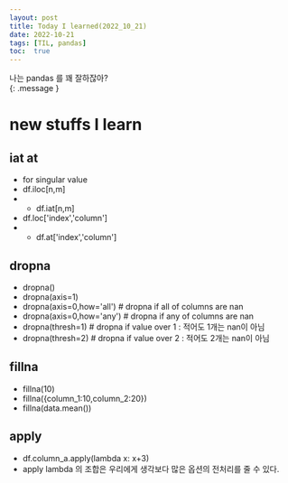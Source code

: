 ```yaml
---
layout: post
title: Today I learned(2022_10_21)
date: 2022-10-21
tags: [TIL, pandas]
toc:  true
---
```

나는 pandas 를 꽤 잘하잖아?<br/>
{: .message }

# new stuffs I learn
## iat at
- for singular value
- df.iloc[n,m]
-   - df.iat[n,m]
- df.loc['index','column']
-   - df.at['index','column']


## dropna
- dropna()
- dropna(axis=1)
- dropna(axis=0,how='all') # dropna if all of columns are nan
- dropna(axis=0,how='any') # dropna if any of columns are nan
- dropna(thresh=1) # dropna if value over 1 : 적어도 1개는 nan이 아님
- dropna(thresh=2) # dropna if value over 2 : 적어도 2개는 nan이 아님

## fillna
- fillna(10)
- fillna({column_1:10,column_2:20})
- fillna(data.mean())


## apply
- df.column_a.apply(lambda x: x+3)
- apply lambda 의 조합은 우리에게 생각보다 많은 옵션의 전처리를 줄 수 있다.
